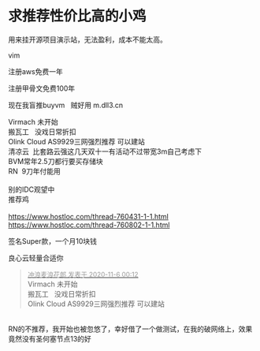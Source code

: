 # 求推荐性价比高的小鸡


用来挂开源项目演示站，无法盈利，成本不能太高。

vim

注册aws免费一年

注册甲骨文免费100年

现在我盲推buyvm&nbsp; &nbsp;贼好用 m.dll3.cn<img id="aimg_JoZDO" onclick="zoom(this, this.src, 0, 0, 0)" class="zoom" src="https://cdn.jsdelivr.net/gh/hishis/forum-master/public/images/patch.gif" onmouseover="img_onmouseoverfunc(this)" onload="thumbImg(this)" border="0" alt="" />

Virmach 未开始<br />
搬瓦工&nbsp; &nbsp;没戏日常折扣<br />
Olink Cloud AS9929三网强烈推荐 可以建站<br />
清凉云&nbsp;&nbsp;比套路云强这几天双十一有活动不过带宽3m自己考虑下<br />
BVM常年2.5刀都行要买存储块<br />
RN&nbsp;&nbsp;9刀年付能用<br />
<br />
别的IDC观望中<br />
推荐鸡<br />
<br />
<a href="https://www.hostloc.com/thread-760431-1-1.html" target="_blank">https://www.hostloc.com/thread-760431-1-1.html</a><br />
<a href="https://www.hostloc.com/thread-760802-1-1.html" target="_blank">https://www.hostloc.com/thread-760802-1-1.html</a><img id="aimg_LwZGa" onclick="zoom(this, this.src, 0, 0, 0)" class="zoom" src="https://cdn.jsdelivr.net/gh/hishis/forum-master/public/images/patch.gif" onmouseover="img_onmouseoverfunc(this)" onload="thumbImg(this)" border="0" alt="" />

签名Super款，一个月10块钱

良心云轻量合适你

<div class="quote"><blockquote><font size="2"><a href="https://www.hostloc.com/forum.php?mod=redirect&amp;goto=findpost&amp;pid=9409546&amp;ptid=763037" target="_blank"><font color="#999999">冲浪麦浪花郎 发表于 2020-11-6 00:12</font></a></font><br />
Virmach 未开始<br />
搬瓦工&nbsp; &nbsp;没戏日常折扣<br />
Olink Cloud AS9929三网强烈推荐 可以建站</blockquote></div><br />
RN的不推荐，我开始也被忽悠了，幸好借了一个做测试，在我的破网络上，效果竟然没有圣何塞节点13的好
